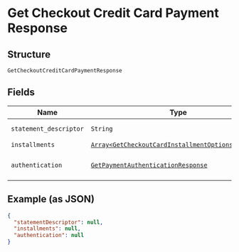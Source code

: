 
# Get Checkout Credit Card Payment Response

## Structure

`GetCheckoutCreditCardPaymentResponse`

## Fields

| Name | Type | Tags | Description |
|  --- | --- | --- | --- |
| `statement_descriptor` | `String` | Optional | Descrição na fatura |
| `installments` | [`Array<GetCheckoutCardInstallmentOptionsResponse>`](../../doc/models/get-checkout-card-installment-options-response.md) | Optional | Parcelas |
| `authentication` | [`GetPaymentAuthenticationResponse`](../../doc/models/get-payment-authentication-response.md) | Optional | Payment Authentication response |

## Example (as JSON)

```json
{
  "statementDescriptor": null,
  "installments": null,
  "authentication": null
}
```

